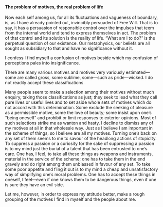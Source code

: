 #### The problem of motives, the real problem of life

Now each self among us, for all its fluctuations and vagueness of
boundary, is, as I have already pointed out, invincibly persuaded of
Free Will. That is to say, it has a persuasion of responsible control
over the impulses that teem from the internal world and tend to express
themselves in act. The problem of that control and its solution is the
reality of life. “What am I to do?” is the perpetual question of our
existence. Our metaphysics, our beliefs are all sought as subsidiary to
that and have no significance without it.

I confess I find myself a confusion of motives beside which my confusion
of perceptions pales into insignificance.

There are many various motives and motives very variously estimated—some
are called gross, some sublime, some—such as pride—wicked. I do not
readily accept these classifications.

Many people seem to make a selection among their motives without much
enquiry, taking those classifications as just; they seek to lead what
they call pure lives or useful lives and to set aside whole sets of
motives which do not accord with this determination. Some exclude the
seeking of pleasure as a permissible motive, some the love of beauty;
some insist upon one’s “being oneself” and prohibit or limit responses
to exterior opinions. Most of such selections strike me as wanton and
hasty. I decline to dismiss any of my motives at all in that wholesale
way. Just as I believe I am important in the scheme of things, so I
believe are all my motives. Turning one’s back on any set of them seems
to me to savour of the headlong actions of stupidity. To suppress a
passion or a curiosity for the sake of suppressing a passion is to my
mind just the burial of a talent that has been entrusted to one’s care.
One has, I feel, to take all these things as weapons and instruments,
material in the service of the scheme; one has to take them in the end
gravely and do right among them unbiassed in favour of any set. To take
some poor appetite and fling it out is to my mind a cheap and
unsatisfactory way of simplifying one’s moral problems. One has to
accept these things in oneself, I feel—even if one knows them to be
dangerous things, even if one is sure they have an evil side.

Let me, however, in order to express my attitude better, make a rough
grouping of the motives I find in myself and the people about me.
